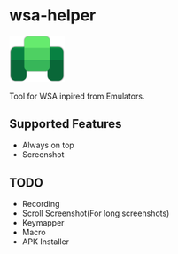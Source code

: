 # wsa-helper

<img alt="logo" src="./res/img/logo.png" width="100">

Tool for WSA inpired from Emulators.

## Supported Features

 * Always on top
 * Screenshot

## TODO

 * Recording
 * Scroll Screenshot(For long screenshots)
 * Keymapper
 * Macro
 * APK Installer
